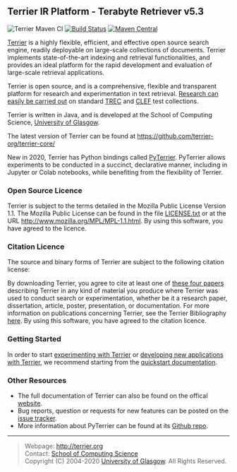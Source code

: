 Terrier IR Platform - Terabyte Retriever v5.3
-----------------------------------
![Terrier Maven CI](https://github.com/terrier-org/terrier-core/workflows/Terrier%20Maven%20CI/badge.svg) [![Build Status](https://api.travis-ci.org/terrier-org/terrier-core.svg?branch=5.x)](https://travis-ci.org/terrier-org/terrier-core) [![Maven Central](https://maven-badges.herokuapp.com/maven-central/org.terrier/terrier-platform/badge.svg)](https://maven-badges.herokuapp.com/maven-central/org.terrier/terrier-platform) 

[Terrier](http://terrier.org) is a highly flexible, efficient, and effective open source search engine, readily deployable on large-scale collections of documents. Terrier implements state-of-the-art indexing and retrieval functionalities, and provides an ideal platform for the rapid development and evaluation of large-scale retrieval applications.

Terrier is open source, and is a comprehensive, flexible and transparent platform for research and experimentation in text retrieval. [Research can easily be carried out](http://terrier.org/docs/current/bibliography.html) on standard [TREC](http://trec.nist.gov/) and [CLEF](http://www.clef-initiative.eu/) test collections.

Terrier is written in Java, and is developed at the School of Computing Science, [University of Glasgow](http://www.gla.ac.uk/).

The latest version of Terrier can be found at https://github.com/terrier-org/terrier-core/

New in 2020, Terrier has Python bindings called [PyTerrier](https://github.com/terrier-org/pyterrier). PyTerrier allows experiments to be conducted in a succinct, declarative manner, including in Jupyter or Colab notebooks, while benefiting from the flexibility of Terrier.

### Open Source Licence

Terrier is subject to the terms detailed in the Mozilla Public License Version 1.1. The Mozilla Public License can be found in the file
[LICENSE.txt](LICENSE.txt) or at the URL http://www.mozilla.org/MPL/MPL-1.1.html. By using this software, you have agreed to the licence.

### Citation Licence

The source and binary forms of Terrier are subject to the following citation license: 

By downloading Terrier, you agree to cite at least one of [these four papers](http://terrier.org/docs/current/bibliography.html) describing Terrier in any kind of material you produce where Terrier was used to conduct search or experimentation, whether be it a research paper, dissertation, article, poster, presentation, or documentation. For more information on publications concerning Terrier, see the Terrier Bibliography [here](http://terrier.org/docs/current/bibliography.html). By using this software, you have agreed to the
citation licence.

### Getting Started

In order to start [experimenting with Terrier](http://terrier.org/docs/current/quickstart_experiments.html) or [developing new applications with Terrier](http://terrier.org/docs/current/quickstart-integratedsearch.html), we recommend starting from the [quickstart documentation](http://terrier.org/docs/current/index.html). 

### Other Resources
* The full documentation of Terrier can also be found on the offical [website](http://terrier.org/). 
* Bug reports, question or requests for new features can be posted on the [issue tracker](https://github.com/terrier-org/terrier-core/issues).
* More information about PyTerrier can be found at its [Github repo](https://github.com/terrier-org/pyterrier).

------------------------
> Webpage: <http://terrier.org>  
> Contact: [School of Computing Science](http://www.dcs.gla.ac.uk/)  
> Copyright (C) 2004-2020 [University of Glasgow](http://www.gla.ac.uk/). All Rights Reserved. 
